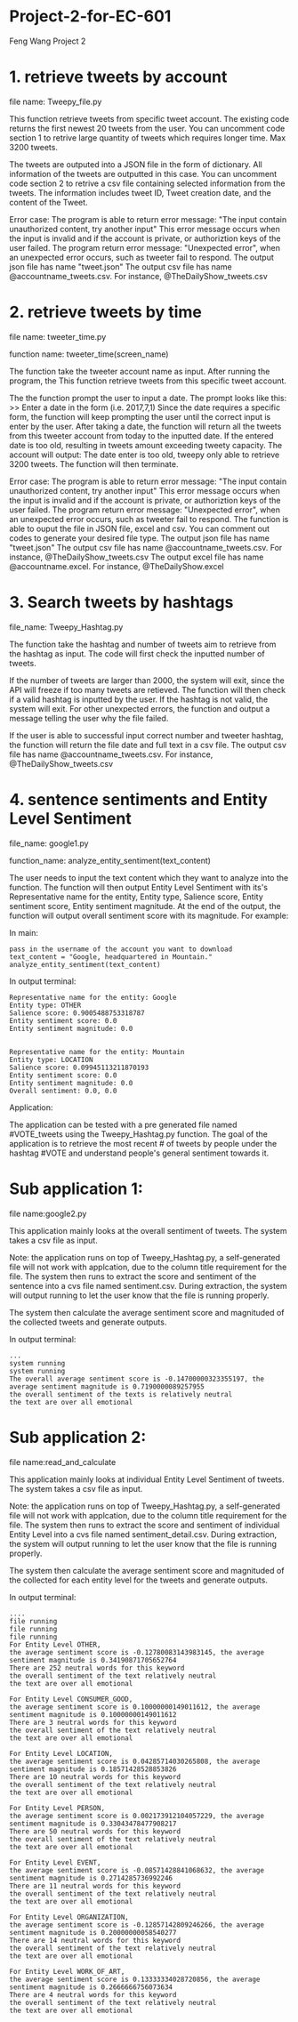 # Project-2-for-EC-601
Feng Wang 
Project 2
# 1. retrieve tweets by account 
file name: Tweepy_file.py

This function retrieve tweets from specific tweet account.
The existing code returns the first newest 20 tweets from the user. 
You can uncomment code section 1 to retrive large quantity of tweets which requires longer time.
Max 3200 tweets.

The tweets are outputed into a JSON file in the form of dictionary. 
All information of the tweets are outputted in this case.
You can uncomment code section 2 to retrive a csv file containing selected information from the tweets.
The information includes tweet ID, Tweet creation date, and the content of the Tweet. 

Error case: The program is able to return error message: "The input contain unauthorized content, try another input"
This error message occurs when the input is invalid and if the account is private, or authoriztion keys of the user failed.
The program return error message: "Unexpected error", when an unexpected error occurs, such as tweeter fail to respond.
The output json file has name "tweet.json"
The output csv file has name @accountname_tweets.csv. For instance, @TheDailyShow_tweets.csv

# 2. retrieve tweets by time
file name: tweeter_time.py

function name: tweeter_time(screen_name)

The function take the tweeter account name as input.
After running the program, the 
This function retrieve tweets from this specific tweet account.

The the function prompt the user to input a date.
The prompt looks like this: >> Enter a date in the form (i.e. 2017,7,1)
Since the date requires a specific form, the function will keep prompting the user until the correct input is enter by the user.
After taking a date, the function will return all the tweets from this tweeter account from today to the inputted date.
If the entered date is too old, resulting in tweets amount exceeding tweety capacity.
The account will output: The date enter is too old, tweepy only able to retrieve 3200 tweets. The function will then terminate.

Error case: The program is able to return error message: "The input contain unauthorized content, try another input"
This error message occurs when the input is invalid and if the account is private, or authoriztion keys of the user failed.
The program return error message: "Unexpected error", when an unexpected error occurs, such as tweeter fail to respond.
The function is able to ouput the file in JSON file, excel and csv. 
You can comment out codes to generate your desired file type.
The output json file has name "tweet.json"
The output csv file has name @accountname_tweets.csv. For instance, @TheDailyShow_tweets.csv
The output excel file has name @accountname.excel. For instance, @TheDailyShow.excel

# 3. Search tweets by hashtags 

file_name: Tweepy_Hashtag.py

The function take the hashtag and number of tweets aim to retrieve from the hashtag as input.
The code will first check the inputted number of tweets.

If the number of tweets are larger than 2000, the system will exit, since the API will freeze if too many tweets are retieved.
The function will then check if a valid hashtag is inputted by the user. 
If the hashtag is not valid, the system will exit.
For other unexpected errors, the function and output a message telling the user why the file failed.

If the user is able to successful input correct number and tweeter hashtag, the function will return the file date and full text in a csv file. 
The output csv file has name @accountname_tweets.csv. For instance, @TheDailyShow_tweets.csv

# 4. sentence sentiments and Entity Level Sentiment

file_name: google1.py

function_name: analyze_entity_sentiment(text_content)

The user needs to input the text content which they want to analyze into the function.
The function will then output Entity Level Sentiment with its's Representative name for the entity, Entity type, 
Salience score, Entity sentiment score, Entity sentiment magnitude. At the end of the output, the function will output overall sentiment score with its magnitude. 
For example:

In main: 

    pass in the username of the account you want to download    
    text_content = "Google, headquartered in Mountain."    
    analyze_entity_sentiment(text_content)
    
In output terminal:

    Representative name for the entity: Google
    Entity type: OTHER
    Salience score: 0.9005488753318787
    Entity sentiment score: 0.0
    Entity sentiment magnitude: 0.0


    Representative name for the entity: Mountain
    Entity type: LOCATION
    Salience score: 0.09945113211870193
    Entity sentiment score: 0.0
    Entity sentiment magnitude: 0.0
    Overall sentiment: 0.0, 0.0

Application:

The application can be tested with a pre generated file named #VOTE_tweets using the Tweepy_Hashtag.py function.
The goal of the application is to retrieve the most recent # of tweets by people under the hashtag #VOTE and understand people's general sentiment towards it.

# Sub application 1:

file name:google2.py

This application mainly looks at the overall sentiment of tweets. 
The system takes a csv file as input. 

Note: the application runs on top of Tweepy_Hashtag.py, a self-generated file will not work with applcation, due to the column title requirement for the file.
The system then runs to extract the score and sentiment of the sentence into a cvs file named sentiment.csv. During extraction, the system will output running to let the user know that the file is running properly. 

The system then calculate the average sentiment score and magnituded of the collected tweets and generate outputs.

In output terminal:

    ...
    system running
    system running
    The overall average sentiment score is -0.14700000323355197, the average sentiment magnitude is 0.7190000089257955
    the overall sentiment of the texts is relatively neutral
    the text are over all emotional


# Sub application 2:

file name:read_and_calculate

This application mainly looks at individual Entity Level Sentiment of tweets. 
The system takes a csv file as input. 

Note: the application runs on top of Tweepy_Hashtag.py, a self-generated file will not work with applcation, due to the column title requirement for the file.
The system then runs to extract the score and sentiment of individual Entity Level into a cvs file named sentiment_detail.csv. During extraction, the system will output running to let the user know that the file is running properly. 

The system then calculate the average sentiment score and magnituded of the collected for each entity level for the tweets and generate outputs.

In output terminal:

    ....
    file running
    file running
    file running
    For Entity Level OTHER,
    the average sentiment score is -0.12780083143983145, the average sentiment magnitude is 0.34190871705652764
    There are 252 neutral words for this keyword
    the overall sentiment of the text relatively neutral
    the text are over all emotional

    For Entity Level CONSUMER_GOOD,
    the average sentiment score is 0.10000000149011612, the average sentiment magnitude is 0.10000000149011612
    There are 3 neutral words for this keyword
    the overall sentiment of the text relatively neutral
    the text are over all emotional

    For Entity Level LOCATION,
    the average sentiment score is 0.04285714030265808, the average sentiment magnitude is 0.18571428528853826
    There are 10 neutral words for this keyword
    the overall sentiment of the text relatively neutral
    the text are over all emotional

    For Entity Level PERSON,
    the average sentiment score is 0.002173912104057229, the average sentiment magnitude is 0.33043478477908217
    There are 50 neutral words for this keyword
    the overall sentiment of the text relatively neutral
    the text are over all emotional

    For Entity Level EVENT,
    the average sentiment score is -0.08571428841068632, the average sentiment magnitude is 0.2714285736992246
    There are 11 neutral words for this keyword
    the overall sentiment of the text relatively neutral
    the text are over all emotional

    For Entity Level ORGANIZATION,
    the average sentiment score is -0.12857142809246266, the average sentiment magnitude is 0.20000000058540277
    There are 14 neutral words for this keyword
    the overall sentiment of the text relatively neutral
    the text are over all emotional

    For Entity Level WORK_OF_ART,
    the average sentiment score is 0.13333334028720856, the average sentiment magnitude is 0.2666666756073634
    There are 4 neutral words for this keyword
    the overall sentiment of the text relatively neutral
    the text are over all emotional
